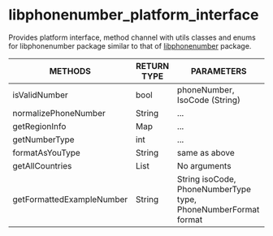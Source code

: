 # libphonenumber_platform_interface

Provides platform interface, method channel with utils classes and enums for libphonenumber package
similar to that of [libphonenumber](https://pub.dev/packages/libphonenumber) package.

| METHODS                   | RETURN TYPE | PARAMETERS                                                     |
|---------------------------|-------------|----------------------------------------------------------------|
| isValidNumber             | bool        | phoneNumber, IsoCode (String)                                  |
| normalizePhoneNumber      | String      | ...                                                            |
| getRegionInfo             | Map         | ...                                                            |
| getNumberType             | int         | ...                                                            |
| formatAsYouType           | String      | same as above                                                  |
| getAllCountries           | List        | No arguments                                                   |
| getFormattedExampleNumber | String      | String isoCode, PhoneNumberType type, PhoneNumberFormat format |
